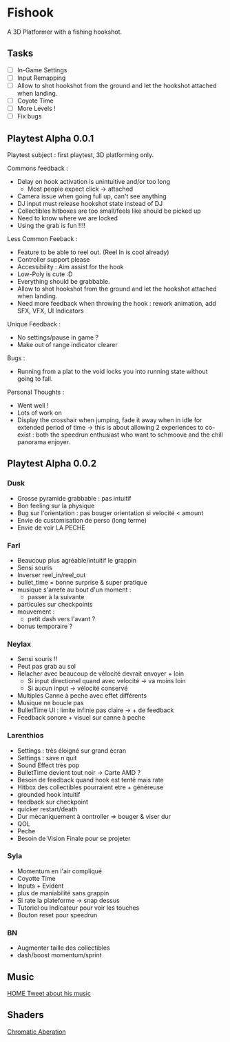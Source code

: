 # Fishook

A 3D Platformer with a fishing hookshot.

## Tasks

- [ ] In-Game Settings
- [ ] Input Remapping
- [ ] Allow to shot hookshot from the ground and let the hookshot attached when landing.
- [ ] Coyote Time
- [ ] More Levels !
- [ ] Fix bugs

## Playtest Alpha 0.0.1

Playtest subject : first playtest, 3D platforming only.

Commons feedback :

- Delay on hook activation is unintuitive and/or too long
  - Most people expect click -> attached
- Camera issue when going full up, can't see anything
- DJ input must release hookshot state instead of DJ
- Collectibles hitboxes are too small/feels like should be picked up
- Need to know where we are locked
- Using the grab is fun !!!!

Less Common Feeback :

- Feature to be able to reel out. (Reel In is cool already)
- Controller support please
- Accessibility : Aim assist for the hook
- Low-Poly is cute :D
- Everything should be grabbable.
- Allow to shot hookshot from the ground and let the hookshot attached when landing.
- Need more feedback when throwing the hook : rework animation, add SFX, VFX, UI Indicators

Unique Feedback  :

- No settings/pause in game ?
- Make out of range indicator clearer

Bugs :

- Running from a plat to the void locks you into running state without going to fall.

Personal Thoughts :

- Went well !
- Lots of work on
- Display the crosshair when jumping, fade it away when in idle for extended period of time
  -> this is about allowing 2 experiences to co-exist : both the speedrun enthusiast who want to schmoove and the chill panorama enjoyer.

## Playtest Alpha 0.0.2

### Dusk

- Grosse pyramide grabbable : pas intuitif
- Bon feeling sur la physique
- Bug sur l'orientation : pas bouger orientation si velocité < amount
- Envie de customisation de perso (long terme)
- Envie de voir LA PECHE

### Farl

- Beaucoup plus agréable/intuitif le grappin
- Sensi souris
- Inverser reel_in/reel_out
- bullet_time = bonne surprise & super pratique
- musique s'arrete au bout d'un moment :
  - passer à la suivante
- particules sur checkpoints
- mouvement :
  - petit dash vers l'avant ?
- bonus temporaire ?

### Neylax

- Sensi souris !!
- Peut pas grab au sol
- Relacher avec beaucoup de vélocité devrait envoyer + loin
  - Si input directionel quand avec velocité -> va moins loin
  - Si aucun input -> vélocité conservé
- Multiples Canne à peche avec effet différents
- Musique ne boucle pas
- BulletTime UI : limite infinie pas claire -> + de feedback
- Feedback sonore + visuel sur canne à peche

### Larenthios

- Settings : très éloigné sur grand écran
- Settings : save n quit
- Sound Effect très pop
- BulletTime devient tout noir -> Carte AMD ?
- Besoin de feedback quand hook est tenté mais rate
- Hitbox des collectibles pourraient etre + généreuse
- grounded hook intuitif
- feedback sur checkpoint
- quicker restart/death
- Dur mécaniquement à controller => bouger & viser dur
- QOL
- Peche
- Besoin de Vision Finale pour se projeter

### Syla

- Momentum en l'air compliqué
- Coyotte Time
- Inputs + Evident
- plus de maniabilité sans grappin
- Si rate la plateforme -> snap dessus
- Tutoriel ou Indicateur pour voir les touches
- Bouton reset pour speedrun

### BN

- Augmenter taille des collectibles
- dash/boost momentum/sprint

## Music

[HOME Tweet about his music](https://x.com/RNDYGFFE/status/1595515631020957703)

## Shaders

[Chromatic Aberation](https://godotshaders.com/shader/chromatic-abberation/)
